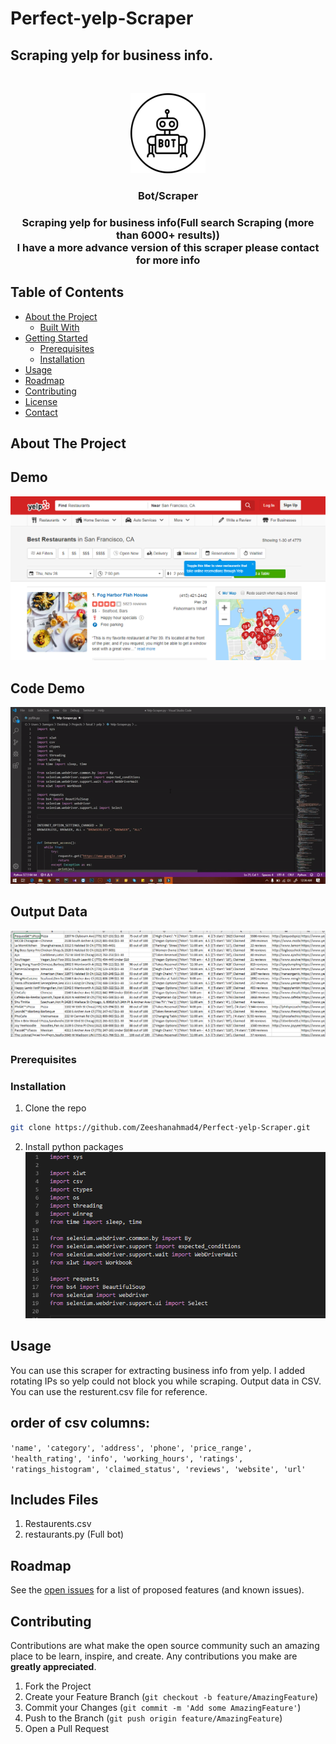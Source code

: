 # Perfect-yelp-Scraper
## Scraping yelp for business info.


<!-- PROJECT LOGO -->
<br />
<p align="center">
  <a href="https://github.com/Zeeshanahmad4/Perfect-yelp-Scraper">
    <img src="https://github.com/Zeeshanahmad4/My-Path-to-Python/blob/master/multimedia/bot-136-504893.png" alt="Logo" width="120" height="128">
  </a>
  <h3 align="center">Bot/Scraper</h3>
  <h3 align="center">Scraping yelp for business info(Full search Scraping (more than 6000+ results))</a> <br>
                     I have a more advance version of this scraper please contact for more info</h3>
</p>

<!-- TABLE OF CONTENTS -->
## Table of Contents

* [About the Project](#about-the-project)
  * [Built With](#built-with)
* [Getting Started](#getting-started)
  * [Prerequisites](#prerequisites)
  * [Installation](#installation)
* [Usage](#usage)
* [Roadmap](#roadmap)
* [Contributing](#contributing)
* [License](#license)
* [Contact](#contact)

<!-- ABOUT THE PROJECT -->
## About The Project
## Demo
![Demo](https://github.com/Zeeshanahmad4/Perfect-yelp-Scraper/blob/master/Capture.PNG)

## Code Demo
![Code](https://github.com/Zeeshanahmad4/Perfect-yelp-Scraper/blob/master/ezgif.com-video-to-gif.gif)

## Output Data
![Output-Data](https://github.com/Zeeshanahmad4/Perfect-yelp-Scraper/blob/master/Capture2.PNG)


### Prerequisites

### Installation
1. Clone the repo
```sh
git clone https://github.com/Zeeshanahmad4/Perfect-yelp-Scraper.git
```

2. Install python packages
![python packages](https://github.com/Zeeshanahmad4/Perfect-yelp-Scraper/blob/master/Capture3.PNG)


<!-- USAGE EXAMPLES -->
## Usage
You can use this scraper for extracting business info from yelp. I added rotating IPs so yelp could not block you while scraping. Output data in CSV. You can use the resturent.csv file for reference.
## order of csv columns:
```'name', 'category', 'address', 'phone', 'price_range', 'health_rating', 'info', 'working_hours', 'ratings', 'ratings_histogram', 'claimed_status', 'reviews', 'website', 'url'```

## Includes Files
1. Restaurents.csv
2. restaurants.py (Full bot)



<!-- ROADMAP -->
## Roadmap
See the [open issues](https://github.com/Zeeshanahmad4/Perfect-yelp-Scraper/issues) for a list of proposed features (and known issues).

<!-- CONTRIBUTING -->
## Contributing

Contributions are what make the open source community such an amazing place to be learn, inspire, and create. Any contributions you make are **greatly appreciated**.

1. Fork the Project
2. Create your Feature Branch (`git checkout -b feature/AmazingFeature`)
3. Commit your Changes (`git commit -m 'Add some AmazingFeature'`)
4. Push to the Branch (`git push origin feature/AmazingFeature`)
5. Open a Pull Request
